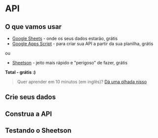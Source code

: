 # API

## O que vamos usar
  * [Google Sheets](https://www.google.com/sheets/about/) - onde os seus dados estarão, grátis
  * [Google Apps Script](https://developers.google.com/apps-script/) - para criar sua API a partir da sua planilha, grátis
  
ou
  * [Sheetson](https://sheetson.com/) - jeito mais rápido e "perigoso" de fazer, grátis
  
  **Total - grátis :)**

> Quer aprender em 10 minutos (em inglês)? [Dá uma olhada nisso](https://www.youtube.com/watch?v=zkIc9fblK5E)

## Crie seus dados
## Construa a API
## Testando o Sheetson
